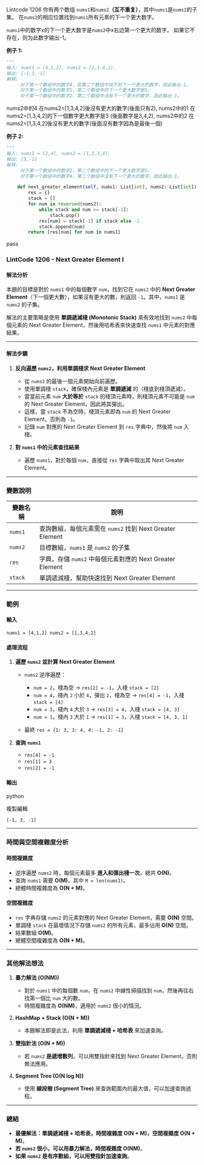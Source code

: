 Lintcode 1206
你有两个数组 `nums1`和`nums2`**（互不重复）**，其中`nums1`是`nums2`的子集。 在`nums2`的相应位置找到`nums1`所有元素的下一个更大数字。

`nums1`中的数字x的下一个更大数字是`nums2`中x右边第一个更大的数字。 如果它不存在，则为此数字输出-1。


**例子 1:**
```python
"""
输入: nums1 = [4,1,2], nums2 = [1,3,4,2].
输出: [-1,3,-1]
解释:
     对于第一个数组中的数字4，在第二个数组中找不到下一个更大的数字，因此输出-1。
     对于第一个数组中的数字1，第二个数组中的下一个更大数字是3。
     对于第一个数组中的数字2，第二个数组中没有下一个更大的数字，因此输出-1。
```
nums2中的4 在nums2=[1,3,4,2]後沒有更大的數字(後面只有2),  nums2中的1 在nums2=[1,3,4,2]的下一個數字更大數字是3 (後面數字是3,4,2), nums2中的2 在nums2=[1,3,4,2]後沒有更大的數字(後面沒有數字因為是最後一個)


**例子 2:**
```python
"""
输入: nums1 = [2,4], nums2 = [1,2,3,4].
输出: [3,-1]
解释:
     对于第一个数组中的数字2，第二个数组中的下一个更大数字是3。
     对于第一个数组中的数字4，第二个数组中没有下一个更大的数字，因此输出-1。
```



```python
    def next_greater_element(self, nums1: List[int], nums2: List[int]) -> List[int]:
        res = {}
        stack = []
        for num in reversed(nums2):
            while stack and num >= stack[-1]:
                stack.pop()
            res[num] = stack[-1] if stack else -1
            stack.append(num)
        return [res[num] for num in nums1]
```
pass


### **LintCode 1206 - Next Greater Element I**

#### **解法分析**

本題的目標是對於 `nums1` 中的每個數字 `num`，找到它在 `nums2` 中的 **Next Greater Element**（下一個更大數），如果沒有更大的數，則返回 `-1`。其中，`nums1` 是 `nums2` 的子集。

解法的主要策略是使用 **單調遞減棧 (Monotonic Stack)** 來有效地找到 `nums2` 中每個元素的 Next Greater Element，然後用哈希表來快速查找 `nums1` 中元素的對應結果。

---

#### **解法步驟**

1. **反向遍歷 `nums2`，利用單調棧求 Next Greater Element**
    
    - 從 `nums2` 的最後一個元素開始向前遍歷。
    - 使用單調棧 `stack`，確保棧內元素是 **單調遞減** 的（棧底到棧頂遞減）。
    - 當當前元素 `num` **大於等於** `stack` 的棧頂元素時，則棧頂元素不可能是 `num` 的 Next Greater Element，因此將其彈出。
    - 這樣，當 `stack` 不為空時，棧頂元素即為 `num` 的 Next Greater Element，否則為 `-1`。
    - 記錄 `num` 對應的 Next Greater Element 到 `res` 字典中，然後將 `num` 入棧。
2. **對 `nums1` 中的元素查找結果**
    
    - 遍歷 `nums1`，對於每個 `num`，直接從 `res` 字典中取出其 Next Greater Element。

---

### **變數說明**

|變數名稱|說明|
|---|---|
|`nums1`|查詢數組，每個元素需在 `nums2` 找到 Next Greater Element|
|`nums2`|目標數組，`nums1` 是 `nums2` 的子集|
|`res`|字典，存儲 `nums2` 中每個元素對應的 Next Greater Element|
|`stack`|單調遞減棧，幫助快速找到 Next Greater Element|

---

### **範例**

#### **輸入**

`nums1 = [4,1,2] nums2 = [1,3,4,2]`

#### **處理流程**

1. **遍歷 `nums2` 並計算 Next Greater Element**
    
    - `nums2` 逆序遍歷：
        
        - `num = 2`，棧為空 → `res[2] = -1`，入棧 `stack = [2]`
        - `num = 4`，棧內 `2` 小於 `4`，彈出 `2`，棧為空 → `res[4] = -1`，入棧 `stack = [4]`
        - `num = 3`，棧內 `4` 大於 `3` → `res[3] = 4`，入棧 `stack = [4, 3]`
        - `num = 1`，棧內 `3` 大於 `1` → `res[1] = 3`，入棧 `stack = [4, 3, 1]`
    - 最終 `res = {1: 3, 3: 4, 4: -1, 2: -1}`
        
2. **查詢 `nums1`**
    
    - `res[4] = -1`
    - `res[1] = 3`
    - `res[2] = -1`

#### **輸出**

python

複製編輯

`[-1, 3, -1]`

---

### **時間與空間複雜度分析**

#### **時間複雜度**

- 逆序遍歷 `nums2` 時，每個元素最多 **進入和彈出棧一次**，總共 **O(N)**。
- 查詢 `nums1` 需要 **O(M)**，其中 `M = len(nums1)`。
- 總體時間複雜度為 **O(N + M)**。

#### **空間複雜度**

- `res` 字典存儲 `nums2` 的元素對應的 Next Greater Element，需要 **O(N)** 空間。
- 單調棧 `stack` 在最壞情況下存儲 `nums2` 的所有元素，最多佔用 **O(N)** 空間。
- 結果數組 **O(M)**。
- 總體空間複雜度為 **O(N + M)**。

---

### **其他解法想法**

1. **暴力解法 (O(NM))**
    
    - 對於 `nums1` 中的每個數 `num`，在 `nums2` 中線性掃描找到 `num`，然後再往右找第一個比 `num` 大的數。
    - 時間複雜度為 **O(NM)**，適用於 `nums2` 很小的情況。
2. **HashMap + Stack (O(N + M))**
    
    - 本題解法即是此法，利用 **單調遞減棧 + 哈希表** 來加速查詢。
3. **雙指針法 (O(N + M))**
    
    - 若 `nums2` **是遞增數列**，可以用雙指針來找到 Next Greater Element，否則無法應用。
4. **Segment Tree (O(N log N))**
    
    - 使用 **線段樹 (Segment Tree)** 來查詢範圍內的最大值，可以加速查詢過程。

---

### **總結**

- **最優解法：單調遞減棧 + 哈希表，時間複雜度 O(N + M)，空間複雜度 O(N + M)**。
- **若 `nums2` 很小，可以用暴力解法，時間複雜度 O(NM)**。
- **如果 `nums2` 是有序數組，可以用雙指針加速查詢**。